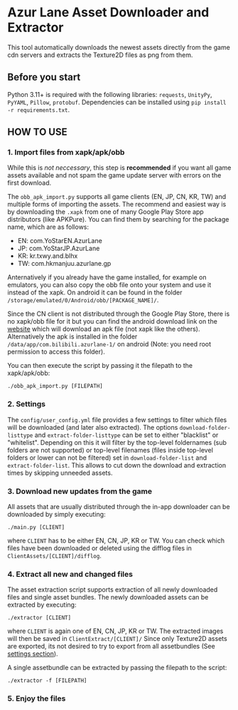 # Azur Lane Asset Downloader and Extractor
This tool automatically downloads the newest assets directly from the game cdn servers and extracts the Texture2D files as png from them.

## Before you start
Python 3.11+ is required with the following libraries: `requests`, `UnityPy`, `PyYAML`, `Pillow`, `protobuf`. Dependencies can be installed using `pip install -r requirements.txt`.

## HOW TO USE
### 1. Import files from xapk/apk/obb
While this is *not neccessary*, this step is **recommended** if you want all game assets available and not spam the game update server with errors on the first download.

The `obb_apk_import.py` supports all game clients (EN, JP, CN, KR, TW) and multiple forms of importing the assets. The recommend and easiest way is by downloading the `.xapk` from one of many Google Play Store app distributors (like APKPure). You can find them by searching for the package name, which are as follows:
- EN: com.YoStarEN.AzurLane
- JP: com.YoStarJP.AzurLane
- KR: kr.txwy.and.blhx
- TW: com.hkmanjuu.azurlane.gp

Anternatively if you already have the game installed, for example on emulators, you can also copy the obb file onto your system and use it instead of the xapk. On android it can be found in the folder `/storage/emulated/0/Android/obb/[PACKAGE_NAME]/`.

Since the CN client is not distributed through the Google Play Store, there is no xapk/obb file for it but you can find the android download link on the [website](https://game.bilibili.com/blhx/) which will download an apk file (not xapk like the others). Alternatively the apk is installed in the folder `/data/app/com.bilibili.azurlane-1/` on android (Note: you need root permission to access this folder).

You can then execute the script by passing it the filepath to the xapk/apk/obb:
```
./obb_apk_import.py [FILEPATH]
```

### 2. Settings
The `config/user_config.yml` file provides a few settings to filter which files will be downloaded (and later also extracted). The options `download-folder-listtype` and `extract-folder-listtype` can be set to either "blacklist" or "whitelist". Depending on this it will filter by the top-level foldernames (sub folders are not supported) or top-level filenames (files inside top-level folders or lower can not be filtered) set in `download-folder-list` and `extract-folder-list`. This allows to cut down the download and extraction times by skipping unneeded assets.

### 3. Download new updates from the game
All assets that are usually distributed through the in-app downloader can be downloaded by simply executing:
```
./main.py [CLIENT]
```
where `CLIENT` has to be either EN, CN, JP, KR or TW. You can check which files have been downloaded or deleted using the difflog files in `ClientAssets/[CLIENT]/difflog`.

### 4. Extract all new and changed files
The asset extraction script supports extraction of all newly downloaded files and single asset bundles. The newly downloaded assets can be extracted by executing:
```
./extractor [CLIENT]
```
where `CLIENT` is again one of EN, CN, JP, KR or TW. The extracted images will then be saved in `ClientExtract/[CLIENT]/` Since only Texture2D assets are exported, its not desired to try to export from all assetbundles (See [settings section](#2-settings)).

A single assetbundle can be extracted by passing the filepath to the script:
```
./extractor -f [FILEPATH]
```

### 5. Enjoy the files
